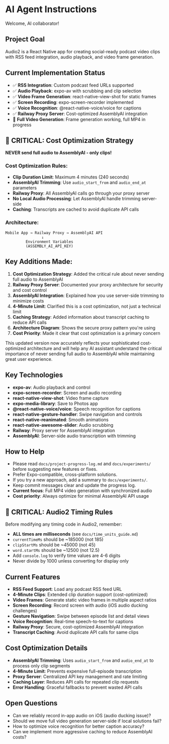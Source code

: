 # AI Agent Instructions

Welcome, AI collaborator!

## Project Goal
Audio2 is a React Native app for creating social-ready podcast video clips with RSS feed integration, audio playback, and video frame generation.

## Current Implementation Status
- ✅ **RSS Integration**: Custom podcast feed URLs supported
- ✅ **Audio Playback**: expo-av with scrubbing and clip selection
- ✅ **Video Frame Generation**: react-native-view-shot for static frames
- ✅ **Screen Recording**: expo-screen-recorder implemented
- ✅ **Voice Recognition**: @react-native-voice/voice for captions
- ✅ **Railway Proxy Server**: Cost-optimized AssemblyAI integration
- 🔄 **Full Video Generation**: Frame generation working, full MP4 in progress

## 🚨 CRITICAL: Cost Optimization Strategy
**NEVER send full audio to AssemblyAI - only clips!**

### Cost Optimization Rules:
- **Clip Duration Limit**: Maximum 4 minutes (240 seconds)
- **AssemblyAI Trimming**: Use `audio_start_from` and `audio_end_at` parameters
- **Railway Proxy**: All AssemblyAI calls go through your proxy server
- **No Local Audio Processing**: Let AssemblyAI handle trimming server-side
- **Caching**: Transcripts are cached to avoid duplicate API calls

### Architecture:
```
Mobile App → Railway Proxy → AssemblyAI API
                ↓
         Environment Variables
         (ASSEMBLY_AI_API_KEY)
```

## Key Additions Made:

1. **Cost Optimization Strategy**: Added the critical rule about never sending full audio to AssemblyAI
2. **Railway Proxy Server**: Documented your proxy architecture for security and cost control
3. **AssemblyAI Integration**: Explained how you use server-side trimming to minimize costs
4. **4-Minute Limit**: Clarified this is a cost optimization, not just a technical limit
5. **Caching Strategy**: Added information about transcript caching to reduce API calls
6. **Architecture Diagram**: Shows the secure proxy pattern you're using
7. **Cost Priority**: Made it clear that cost optimization is a primary concern

This updated version now accurately reflects your sophisticated cost-optimized architecture and will help any AI assistant understand the critical importance of never sending full audio to AssemblyAI while maintaining great user experience.

## Key Technologies
- **expo-av**: Audio playback and control
- **expo-screen-recorder**: Screen and audio recording
- **react-native-view-shot**: Video frame capture
- **expo-media-library**: Save to Photos app
- **@react-native-voice/voice**: Speech recognition for captions
- **react-native-gesture-handler**: Swipe navigation and controls
- **react-native-reanimated**: Smooth animations
- **react-native-awesome-slider**: Audio scrubbing
- **Railway**: Proxy server for AssemblyAI integration
- **AssemblyAI**: Server-side audio transcription with trimming

## How to Help
- Please read `docs/project-progress-log.md` and `docs/experiments/` before suggesting new features or fixes.
- Prefer Expo-compatible, cross-platform solutions.
- If you try a new approach, add a summary to `docs/experiments/`.
- Keep commit messages clear and update the progress log.
- **Current focus**: Full MP4 video generation with synchronized audio
- **Cost priority**: Always optimize for minimal AssemblyAI API usage

## 🚨 CRITICAL: Audio2 Timing Rules
Before modifying any timing code in Audio2, remember:
- **ALL times are milliseconds** (see `docs/time_units_guide.md`)
- `currentTimeMs` should be ~185000 (not 185)
- `clipStartMs` should be ~45000 (not 45)  
- `word.startMs` should be ~12500 (not 12.5)
- Add `console.log` to verify time values are 4-6 digits
- Never divide by 1000 unless converting for display only

## Current Features
- **RSS Feed Support**: Load any podcast RSS feed URL
- **4-Minute Clips**: Extended clip duration support (cost-optimized)
- **Video Frames**: Generate static video frames in multiple aspect ratios
- **Screen Recording**: Record screen with audio (iOS audio ducking challenges)
- **Gesture Navigation**: Swipe between episode list and detail views
- **Voice Recognition**: Real-time speech-to-text for captions
- **Railway Proxy**: Secure, cost-optimized AssemblyAI integration
- **Transcript Caching**: Avoid duplicate API calls for same clips

## Cost Optimization Details
- **AssemblyAI Trimming**: Uses `audio_start_from` and `audio_end_at` to process only clip segments
- **4-Minute Limit**: Prevents expensive full-episode transcription
- **Proxy Server**: Centralized API key management and rate limiting
- **Caching Layer**: Reduces API calls for repeated clip requests
- **Error Handling**: Graceful fallbacks to prevent wasted API calls

## Open Questions
- Can we reliably record in-app audio on iOS (audio ducking issue)?
- Should we move full video generation server-side if local solutions fail?
- How to optimize voice recognition for better caption accuracy?
- Can we implement more aggressive caching to reduce AssemblyAI costs? 
